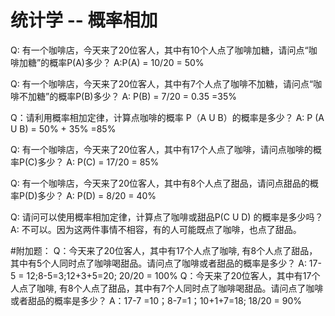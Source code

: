# 统计学 -- 概率相加

Q: 有一个咖啡店，今天来了20位客人，其中有10个人点了咖啡加糖，请问点“咖啡加糖”的概率P(A)多少？
A:P(A) = 10/20 = 50%

Q: 有一个咖啡店，今天来了20位客人，其中有7个人点了咖啡不加糖，请问点“咖啡不加糖”的概率P(B)多少？
A: P(B)  = 7/20 = 0.35 =35%

Q：请利用概率相加定律，计算点咖啡的概率 P（A U B）的概率是多少？
A: P (A U B) = 50% + 35% =85%


Q: 有一个咖啡店，今天来了20位客人，其中有17个人点了咖啡，请问点咖啡的概率P(C)多少？
A: P(C) = 17/20 = 85%

Q: 有一个咖啡店，今天来了20位客人，其中有8个人点了甜品，请问点甜品的概率P(D)多少？
A: P(D) = 8/20 = 40%

Q: 请问可以使用概率相加定律，计算点了咖啡或甜品P(C U D) 的概率是多少吗？
A: 不可以。因为这两件事情不相容，有的人可能既点了咖啡，也点了甜品。

#附加题：
Q：今天来了20位客人，其中有17个人点了咖啡, 有8个人点了甜品，其中有5个人同时点了咖啡喝甜品。请问点了咖啡或者甜品的概率是多少？
A: 17-5 = 12;8-5=3;12+3+5=20; 20/20 = 100%
Q：今天来了20位客人，其中有17个人点了咖啡, 有8个人点了甜品，其中有7个人同时点了咖啡喝甜品。请问点了咖啡或者甜品的概率是多少？
A：17-7 =10；8-7=1；10+1+7=18; 18/20 = 90%
